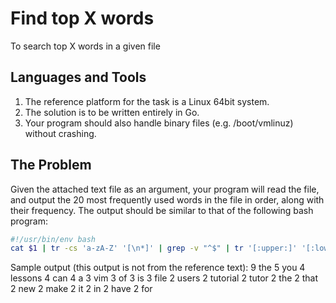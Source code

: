# Find top X words
To search top X words in a given file

## Languages and Tools
  1.  The reference platform for the task is a Linux 64bit system.  
  2. The solution is to be written entirely in Go.  
  3. Your program should also handle binary files (e.g. /boot/vmlinuz) without crashing.  
 
## The Problem
Given the attached text file as an argument, your program will read the file, and output the 20 most frequently used words in the file in order, along with their frequency. The output should be similar to that of the following bash program:  

```bash
#!/usr/bin/env bash
cat $1 | tr -cs 'a-zA-Z' '[\n*]' | grep -v "^$" | tr '[:upper:]' '[:lower:]'| sort | uniq -c | sort -nr | head -20
 ```

Sample output (this output is not from the reference text):
9 the
5 you
4 lessons 
4 can
4 a
3 vim
3 of
3 is
3 file
2 users
2 tutorial 
2 tutor
2 the
2 that
2 new
2 make
2 it
2 in
2 have
2 for
